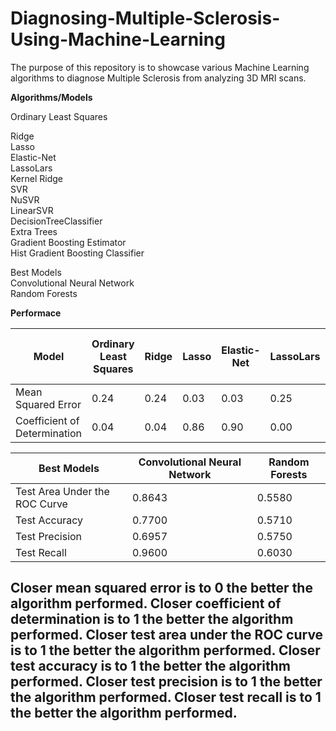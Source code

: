 # Diagnosing-Multiple-Sclerosis-Using-Machine-Learning

The purpose of this repository is to showcase various Machine Learning algorithms to diagnose Multiple Sclerosis from analyzing 3D MRI scans.


**Algorithms/Models**

Ordinary Least Squares

Ridge  
Lasso  
Elastic-Net  
LassoLars  
Kernel Ridge  
SVR  
NuSVR  
LinearSVR  
DecisionTreeClassifier  
Extra Trees  
Gradient Boosting Estimator  
Hist Gradient Boosting Classifier  

Best Models  
Convolutional Neural Network  
Random Forests  


**Performace**

| Model | Ordinary Least Squares | Ridge | Lasso | Elastic-Net | LassoLars | Kernel Ridge | SVR | NuSVR | LinearSVR | DecisionTreeClassifier | Extra Trees | Gradient Boosting Estimator | Hist Gradient Boosting Classifier |
| ------- | ------- | ------- | ------- | ------- | ------- | ------- | ------- | ------- | ------- | ------- | ------- | ------- | ------- |
| Mean Squared Error | 0.24 | 0.24 | 0.03 | 0.03 | 0.25 | 0.24 | 0.25 | 0.25 | 0.25 | 0.33 | 0.42 | 0.33 | 0.33 |
| Coefficient of Determination | 0.04 | 0.04 | 0.86 | 0.90 | 0.00 | 0.04 | 0.00 | 0.00 | 0.00 | -0.33 | -0.67 | -0.33 | -0.33 |

| Best Models | Convolutional Neural Network | Random Forests |
| ------- | ------- | ------- |
| Test Area Under the ROC Curve | 0.8643 | 0.5580 |
| Test Accuracy | 0.7700 | 0.5710 |
| Test Precision | 0.6957 | 0.5750 |
| Test Recall | 0.9600 | 0.6030 |

Closer mean squared error is to 0 the better the algorithm performed.
Closer coefficient of determination is to 1 the better the algorithm performed.
Closer test area under the ROC curve is to 1 the better the algorithm performed.
Closer test accuracy is to 1 the better the algorithm performed.
Closer test precision is to 1 the better the algorithm performed.
Closer test recall is to 1 the better the algorithm performed.
-------------------------------------------------------


